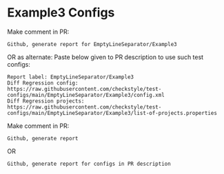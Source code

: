 # Example3 Configs
Make comment in PR:
```
Github, generate report for EmptyLineSeparator/Example3
```
OR as alternate:
Paste below given to PR description to use such test configs:
```
Report label: EmptyLineSeparator/Example3
Diff Regression config: https://raw.githubusercontent.com/checkstyle/test-configs/main/EmptyLineSeparator/Example3/config.xml
Diff Regression projects: https://raw.githubusercontent.com/checkstyle/test-configs/main/EmptyLineSeparator/Example3/list-of-projects.properties
```
Make comment in PR:
```
Github, generate report
```
OR
```
Github, generate report for configs in PR description
```
